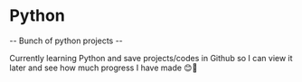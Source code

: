 # Python
-- Bunch of python projects --

Currently learning Python and save projects/codes in Github so I can view it later and see how much progress I have made 😊🦾
